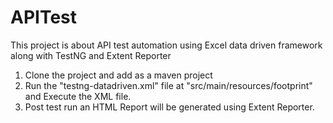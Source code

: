 # APITest
This project is about API test automation using Excel data driven framework along with TestNG and Extent Reporter

1. Clone the project and add as a maven project
2. Run the "testng-datadriven.xml" file at "src/main/resources/footprint" and Execute the XML file.
3. Post test run an HTML Report will be generated using Extent Reporter.

